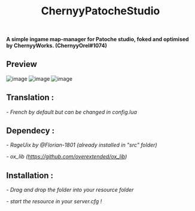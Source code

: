 <div align='center'><h1>ChernyyPatocheStudio</h3></div>
<br>

**A simple ingame map-manager for Patoche studio, foked and optimised by ChernyyWorks. (ChernyyOrel#1074)**

## Preview

![image](https://user-images.githubusercontent.com/92865037/211126863-2a04ff40-7c03-40f0-98e1-683236ceaf62.png)
![image](https://user-images.githubusercontent.com/92865037/211126992-ed0b6307-6359-4434-99a4-e076bcc186fe.png)
![image](https://user-images.githubusercontent.com/92865037/211127521-96bcdebb-3673-485f-8e95-b8e2cc4a6b8d.png)


## Translation :
*- French by default but can be changed in config.lua*

## Dependecy :
*- RageUix by @Florian-1801 (already installed in "src" folder)*

*- ox_lib (https://github.com/overextended/ox_lib)*

## Installation :
*- Drag and drop the folder into your resource folder*

*- start the resource in your server.cfg !*
